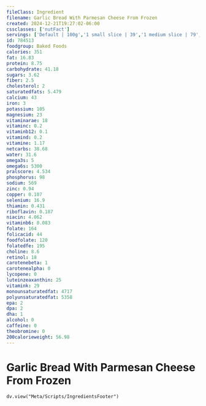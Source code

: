 ```yaml
---
fileClass: Ingredient
filename: Garlic Bread With Parmesan Cheese From Frozen
created: 2024-12-21T19:27:02-06:00
cssclasses: ['nutFact']
servings: ['Default | 100g','1 small slice | 39','1 medium slice | 79','1 large slice | 118','1 piece/slice texas toast | 41','1 baguette (about 22" long) | 393','1 mini baguette (about 9" long) | 185']
id: 784513
foodgroup: Baked Foods
calories: 351
fat: 16.83
protein: 8.75
carbohydrate: 41.18
sugars: 3.62
fiber: 2.5
cholesterol: 2
saturatedfats: 5.479
calcium: 43
iron: 3
potassium: 105
magnesium: 23
vitaminarae: 18
vitaminc: 0.2
vitaminb12: 0.1
vitamind: 0.2
vitamine: 1.17
netcarbs: 38.68
water: 31.6
omega3s: 5
omega6s: 5300
pralscore: 4.534
phosphorus: 98
sodium: 569
zinc: 0.94
copper: 0.107
selenium: 16.9
thiamin: 0.431
riboflavin: 0.187
niacin: 4.062
vitaminb6: 0.083
folate: 164
folicacid: 44
foodfolate: 120
folatedfe: 195
choline: 8.6
retinol: 18
carotenebeta: 1
carotenealpha: 0
lycopene: 0
luteinzeaxanthin: 25
vitamink: 29
monounsaturatedfat: 4717
polyunsaturatedfat: 5358
epa: 2
dpa: 2
dha: 1
alcohol: 0
caffeine: 0
theobromine: 0
200calorieweight: 56.98
---
```


# Garlic Bread With Parmesan Cheese From Frozen

```dataviewjs
dv.view("Meta/Scripts/IngredientsFooter")
```